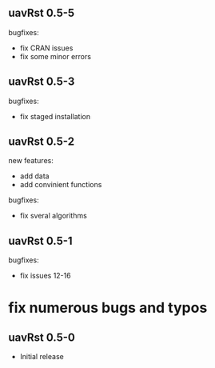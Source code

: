 ## uavRst 0.5-5

bugfixes:
  * fix CRAN issues
  * fix some minor errors
  
## uavRst 0.5-3

bugfixes:
  * fix staged installation

## uavRst 0.5-2

new features:
  * add data
  * add convinient functions
  
bugfixes:
  * fix sveral algorithms
  
## uavRst 0.5-1

bugfixes:
  * fix issues 12-16
  # fix numerous bugs and typos
  
## uavRst 0.5-0

* Initial release

